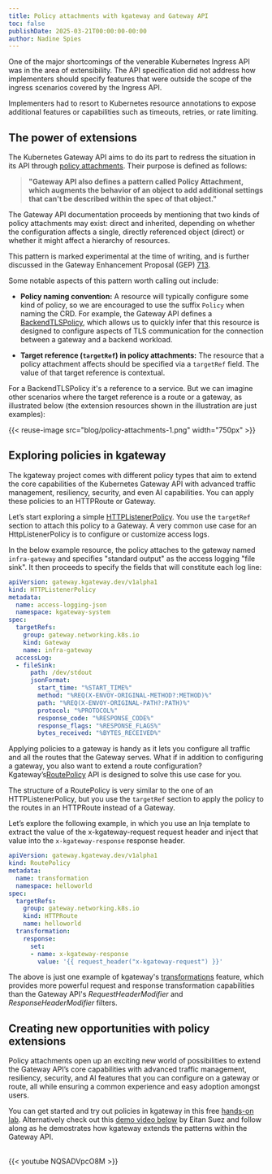 ```yaml
---
title: Policy attachments with kgateway and Gateway API
toc: false
publishDate: 2025-03-21T00:00:00-00:00
author: Nadine Spies 
---
```


One of the major shortcomings of the venerable Kubernetes Ingress API was in the area of extensibility. The API specification did not address how implementers should specify features that were outside the scope of the ingress scenarios covered by the Ingress API.

Implementers had to resort to Kubernetes resource annotations to expose additional features or capabilities such as timeouts, retries, or rate limiting.

## The power of extensions

The Kubernetes Gateway API aims to do its part to redress the situation in its API through [policy attachments](https://gateway-api.sigs.k8s.io/reference/policy-attachment/). Their purpose is defined as follows: 

> **"Gateway API also defines a pattern called Policy Attachment, which augments the behavior of an object to add additional settings that can't be described within the spec of that object."**

The Gateway API documentation proceeds by mentioning that two kinds of policy attachments may exist: direct and inherited, depending on whether the configuration affects a single, directly referenced object (direct) or whether it might affect a hierarchy of resources.

This pattern is marked experimental at the time of writing, and is further discussed in the Gateway Enhancement Proposal (GEP) [713](https://gateway-api.sigs.k8s.io/geps/gep-713/).

Some notable aspects of this pattern worth calling out include:

- **Policy naming convention:** A resource will typically configure some kind of policy, so we are encouraged to use the suffix `Policy` when naming the CRD. For example, the Gateway API defines a [BackendTLSPolicy](https://gateway-api.sigs.k8s.io/api-types/backendtlspolicy/), which allows us to quickly infer that this resource is designed to configure aspects of TLS communication for the connection between a gateway and a backend workload.  

- **Target reference (`targetRef`) in policy attachments:** The resource that a policy attachment affects should be specified via a `targetRef` field. The value of that target reference is contextual. 

For a BackendTLSPolicy it's a reference to a service.  But we can imagine other scenarios where the target reference is a route or a gateway, as illustrated below (the extension resources shown in the illustration are just examples):

{{< reuse-image src="blog/policy-attachments-1.png" width="750px" >}}

## Exploring policies in kgateway

The kgateway project comes with different policy types that aim to extend the core capabilities of the Kubernetes Gateway API with advanced traffic management, resiliency, security, and even AI capabilities. You can apply these policies to an HTTPRoute or Gateway. 

Let’s start exploring a simple [HTTPListenerPolicy](https://kgateway.dev/docs/reference/api/top-level/httplisteneroptions/). You use the `targetRef` section to attach this policy to a Gateway. A very common use case for an HttpListenerPolicy is to configure or customize access logs. 

In the below example resource, the policy attaches to the gateway named `infra-gateway` and specifies "standard output" as the access logging "file sink". It then proceeds to specify the fields that will constitute each log line:

```yaml
apiVersion: gateway.kgateway.dev/v1alpha1
kind: HTTPListenerPolicy
metadata:
  name: access-logging-json
  namespace: kgateway-system
spec:
  targetRefs:
    group: gateway.networking.k8s.io
    kind: Gateway
    name: infra-gateway
  accessLog:
  - fileSink:
      path: /dev/stdout
      jsonFormat:
        start_time: "%START_TIME%"
        method: "%REQ(X-ENVOY-ORIGINAL-METHOD?:METHOD)%"
        path: "%REQ(X-ENVOY-ORIGINAL-PATH?:PATH)%"
        protocol: "%PROTOCOL%"
        response_code: "%RESPONSE_CODE%"
        response_flags: "%RESPONSE_FLAGS%"
        bytes_received: "%BYTES_RECEIVED%"
```
Applying policies to a gateway is handy as it lets you configure all traffic and all the routes that the Gateway serves. What if in addition to configuring a gateway, you also want to extend a route configuration? Kgateway’s[RoutePolicy](https://kgateway.dev/docs/reference/api/top-level/routepolicies/) API is designed to solve this use case for you.

The structure of a RoutePolicy is very similar to the one of an HTTPListenerPolicy, but you use the `targetRef` section to apply the policy to the routes in an HTTPRoute instead of a Gateway. 

Let’s explore the following example, in which you use an Inja template to extract the value of the x-kgateway-request request header and inject that value into the `x-kgateway-response` response header. 

```yaml
apiVersion: gateway.kgateway.dev/v1alpha1
kind: RoutePolicy
metadata:
  name: transformation
  namespace: helloworld
spec:
  targetRefs: 
    group: gateway.networking.k8s.io
    kind: HTTPRoute
    name: helloworld
  transformation:
    response:
      set:
      - name: x-kgateway-response
        value: '{{ request_header("x-kgateway-request") }}'
```
The above is just one example of kgateway's [transformations](https://kgateway.dev/docs/traffic-management/transformations/) feature, which provides more powerful request and response transformation capabilities than the Gateway API's *RequestHeaderModifier* and *ResponseHeaderModifier* filters.

## Creating new opportunities with policy extensions
Policy attachments open up an exciting new world of possibilities to extend the Gateway API’s core capabilities with advanced traffic management, resiliency, security, and AI features that you can configure on a gateway or route, all while ensuring a common experience and easy adoption amongst users.

You can get started and try out policies in kgateway in this free [hands-on lab](https://www.solo.io/resources/lab/understanding-kgateway-patterns-of-extensions). Alternatively check out this [demo video below](https://www.youtube.com/watch?v=NQSADVpcO8M) by Eitan Suez and follow along as he demostrates how kgateway extends the patterns within the Gateway API.

<br>
{{< youtube NQSADVpcO8M >}}



